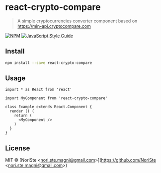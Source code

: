 # react-crypto-compare

> A simple cryptocurrencies converter component based on https://min-api.cryptocompare.com

[![NPM](https://img.shields.io/npm/v/react-crypto-compare.svg)](https://www.npmjs.com/package/react-crypto-compare) [![JavaScript Style Guide](https://img.shields.io/badge/code_style-standard-brightgreen.svg)](https://standardjs.com)

## Install

```bash
npm install --save react-crypto-compare
```

## Usage

```tsx
import * as React from 'react'

import MyComponent from 'react-crypto-compare'

class Example extends React.Component {
  render () {
    return (
      <MyComponent />
    )
  }
}
```

## License

MIT © [NoriSte &lt;nori.ste.magni@gmail.com&gt;](https://github.com/NoriSte &lt;nori.ste.magni@gmail.com&gt;)
